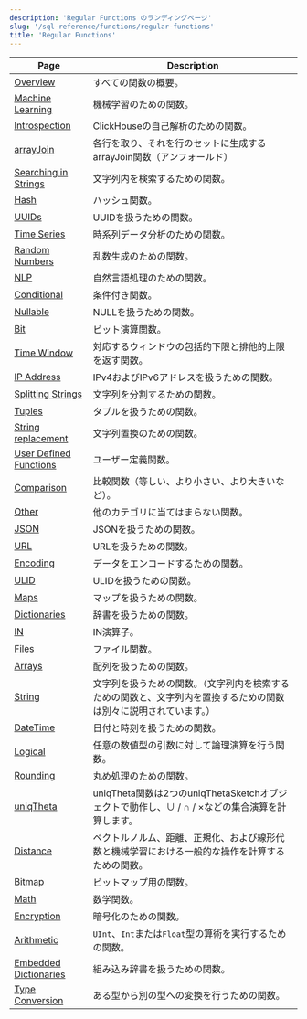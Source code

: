 ```yaml
---
description: 'Regular Functions のランディングページ'
slug: '/sql-reference/functions/regular-functions'
title: 'Regular Functions'
---
```




| Page                                             | Description                                                                                                                     |
|--------------------------------------------------|---------------------------------------------------------------------------------------------------------------------------------|
| [Overview](/sql-reference/functions/overview)    | すべての関数の概要。                                                                                                           |
| [Machine Learning](/sql-reference/functions/machine-learning-functions) | 機械学習のための関数。                                                                                                        |
| [Introspection](/sql-reference/functions/introspection) | ClickHouseの自己解析のための関数。                                                                                              |
| [arrayJoin](/sql-reference/functions/array-join) | 各行を取り、それを行のセットに生成するarrayJoin関数（アンフォールド）                                                       |
| [Searching in Strings](/sql-reference/functions/string-search-functions) | 文字列内を検索するための関数。                                                                                                   |
| [Hash](/sql-reference/functions/hash-functions)  | ハッシュ関数。                                                                                                                |
| [UUIDs](/sql-reference/functions/uuid-functions) | UUIDを扱うための関数。                                                                                                        |
| [Time Series](/sql-reference/functions/time-series-functions) | 時系列データ分析のための関数。                                                                                                 |
| [Random Numbers](/sql-reference/functions/random-functions) | 乱数生成のための関数。                                                                                                        |
| [NLP](/sql-reference/functions/nlp-functions)    | 自然言語処理のための関数。                                                                                                     |
| [Conditional](/sql-reference/functions/conditional-functions) | 条件付き関数。                                                                                                                |
| [Nullable](/sql-reference/functions/functions-for-nulls) | NULLを扱うための関数。                                                                                                        |
| [Bit](/sql-reference/functions/bit-functions)    | ビット演算関数。                                                                                                             |
| [Time Window](/sql-reference/functions/time-window-functions) | 対応するウィンドウの包括的下限と排他的上限を返す関数。                                                                        |
| [IP Address](/sql-reference/functions/ip-address-functions) | IPv4およびIPv6アドレスを扱うための関数。                                                                                        |
| [Splitting Strings](/sql-reference/functions/splitting-merging-functions) | 文字列を分割するための関数。                                                                                                   |
| [Tuples](/sql-reference/functions/tuple-functions) | タプルを扱うための関数。                                                                                                      |
| [String replacement](/sql-reference/functions/string-replace-functions) | 文字列置換のための関数。                                                                                                      |
| [User Defined Functions](/sql-reference/functions/udf) | ユーザー定義関数。                                                                                                           |
| [Comparison](/sql-reference/functions/comparison-functions) | 比較関数（等しい、より小さい、より大きいなど）。                                                                               |
| [Other](/sql-reference/functions/other-functions) | 他のカテゴリに当てはまらない関数。                                                                                             |
| [JSON](/sql-reference/functions/json-functions)  | JSONを扱うための関数。                                                                                                        |
| [URL](/sql-reference/functions/url-functions)    | URLを扱うための関数。                                                                                                        |
| [Encoding](/sql-reference/functions/encoding-functions) | データをエンコードするための関数。                                                                                            |
| [ULID](/sql-reference/functions/ulid-functions)  | ULIDを扱うための関数。                                                                                                        |
| [Maps](/sql-reference/functions/tuple-map-functions) | マップを扱うための関数。                                                                                                      |
| [Dictionaries](/sql-reference/functions/ext-dict-functions) | 辞書を扱うための関数。                                                                                                        |
| [IN](/sql-reference/functions/in-functions)      | IN演算子。                                                                                                                  |
| [Files](/sql-reference/functions/files)          | ファイル関数。                                                                                                                |
| [Arrays](/sql-reference/functions/array-functions) | 配列を扱うための関数。                                                                                                        |
| [String](/sql-reference/functions/string-functions) | 文字列を扱うための関数。（文字列内を検索するための関数と、文字列内を置換するための関数は別々に説明されています。）            |
| [DateTime](/sql-reference/functions/date-time-functions) | 日付と時刻を扱うための関数。                                                                                                   |
| [Logical](/sql-reference/functions/logical-functions) | 任意の数値型の引数に対して論理演算を行う関数。                                                                                 |
| [Rounding](/sql-reference/functions/rounding-functions) | 丸め処理のための関数。                                                                                                        |
| [uniqTheta](/sql-reference/functions/uniqtheta-functions) | uniqTheta関数は2つのuniqThetaSketchオブジェクトで動作し、∪ / ∩ / ×などの集合演算を計算します。                             |
| [Distance](/sql-reference/functions/distance-functions) | ベクトルノルム、距離、正規化、および線形代数と機械学習における一般的な操作を計算するための関数。                               |
| [Bitmap](/sql-reference/functions/bitmap-functions) | ビットマップ用の関数。                                                                                                        |
| [Math](/sql-reference/functions/math-functions)  | 数学関数。                                                                                                                  |
| [Encryption](/sql-reference/functions/encryption-functions) | 暗号化のための関数。                                                                                                          |
| [Arithmetic](/sql-reference/functions/arithmetic-functions) | `UInt`、`Int`または`Float`型の算術を実行するための関数。                                                                    |
| [Embedded Dictionaries](/sql-reference/functions/ym-dict-functions) | 組み込み辞書を扱うための関数。                                                                                                 |
| [Type Conversion](/sql-reference/functions/type-conversion-functions) | ある型から別の型への変換を行うための関数。                                                                                     |
